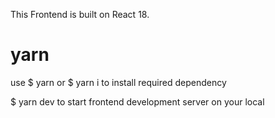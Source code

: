 This Frontend is built on React 18.

# yarn
use $ yarn or $ yarn i to install required dependency

$ yarn dev to start frontend development server on your local